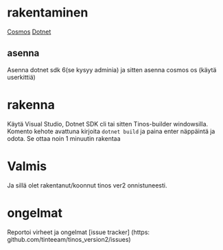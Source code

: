 # rakentaminen

[Cosmos](https://github.com/cosmosos/cosmos)
[Dotnet](https://dotnet.microsoft.com/en-us/download/dotnet/6.0)

## asenna

Asenna dotnet sdk 6(se kysyy adminia) ja sitten asenna cosmos os (käytä userkittiä)

# rakenna

Käytä Visual Studio, Dotnet SDK cli tai sitten Tinos-builder windowsilla.
Komento kehote avattuna kirjoita `dotnet build` ja paina enter näppäintä ja odota. Se ottaa noin 1 minuutin rakentaa

# Valmis

Ja sillä olet rakentanut/koonnut tinos ver2 onnistuneesti.

# ongelmat

Reportoi virheet ja ongelmat [issue tracker] (https: github.com/tinteeam/tinos_version2/issues)
